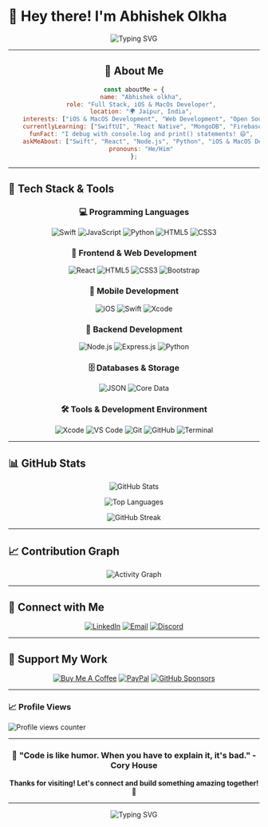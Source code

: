 # 👋 Hey there! I'm Abhishek Olkha
<div align="center">
  
![Typing SVG](https://readme-typing-svg.herokuapp.com?font=Fira+Code&size=30&duration=3000&pause=1000&color=36BCF7FF&center=true&vCenter=true&width=600&lines=Full+Stack+Developer+%F0%9F%9A%80;Open+Source+Enthusiast+%E2%9C%A8;Always+Learning+New+Things+%F0%9F%93%9A;Let's+Build+Something+Amazing!+%F0%9F%92%A1)

</div>

---

<div align="center">

## 🌟 About Me

```javascript
const aboutMe = {
    name: "Abhishek olkha",
    role: "Full Stack, iOS & MacOs Developer",
    location: "🌍 Jaipur, India",
    interests: ["iOS & MacOS Development", "Web Development", "Open Source", "Mobile Apps"],
    currentlyLearning: ["SwiftUI", "React Native", "MongoDB", "Firebase"],
    funFact: "I debug with console.log and print() statements! 😄",
    askMeAbout: ["Swift", "React", "Node.js", "Python", "iOS & MacOS Development"],
    pronouns: "He/Him"
};
```

</div>

---

## 🚀 Tech Stack & Tools

<div align="center">

### 💻 Programming Languages
![Swift](https://img.shields.io/badge/Swift-FA7343?style=for-the-badge&logo=swift&logoColor=white)
![JavaScript](https://img.shields.io/badge/JavaScript-F7DF1E?style=for-the-badge&logo=javascript&logoColor=black)
![Python](https://img.shields.io/badge/Python-3776AB?style=for-the-badge&logo=python&logoColor=white)
![HTML5](https://img.shields.io/badge/HTML5-E34F26?style=for-the-badge&logo=html5&logoColor=white)
![CSS3](https://img.shields.io/badge/CSS3-1572B6?style=for-the-badge&logo=css3&logoColor=white)

### 🎨 Frontend & Web Development
![React](https://img.shields.io/badge/React-20232A?style=for-the-badge&logo=react&logoColor=61DAFB)
![HTML5](https://img.shields.io/badge/HTML5-E34F26?style=for-the-badge&logo=html5&logoColor=white)
![CSS3](https://img.shields.io/badge/CSS3-1572B6?style=for-the-badge&logo=css3&logoColor=white)
![Bootstrap](https://img.shields.io/badge/Bootstrap-7952B3?style=for-the-badge&logo=bootstrap&logoColor=white)

### 📱 Mobile Development
![iOS](https://img.shields.io/badge/iOS-000000?style=for-the-badge&logo=ios&logoColor=white)
![Swift](https://img.shields.io/badge/Swift-FA7343?style=for-the-badge&logo=swift&logoColor=white)
![Xcode](https://img.shields.io/badge/Xcode-007ACC?style=for-the-badge&logo=xcode&logoColor=white)

### 🔧 Backend Development
![Node.js](https://img.shields.io/badge/Node.js-43853D?style=for-the-badge&logo=node.js&logoColor=white)
![Express.js](https://img.shields.io/badge/Express.js-404D59?style=for-the-badge&logo=express&logoColor=white)
![Python](https://img.shields.io/badge/Python-3776AB?style=for-the-badge&logo=python&logoColor=white)

### 🗄️ Databases & Storage
![JSON](https://img.shields.io/badge/JSON-000000?style=for-the-badge&logo=json&logoColor=white)
![Core Data](https://img.shields.io/badge/Core_Data-007ACC?style=for-the-badge&logo=apple&logoColor=white)

### 🛠️ Tools & Development Environment
![Xcode](https://img.shields.io/badge/Xcode-007ACC?style=for-the-badge&logo=xcode&logoColor=white)
![VS Code](https://img.shields.io/badge/VS_Code-007ACC?style=for-the-badge&logo=visual-studio-code&logoColor=white)
![Git](https://img.shields.io/badge/Git-F05032?style=for-the-badge&logo=git&logoColor=white)
![GitHub](https://img.shields.io/badge/GitHub-100000?style=for-the-badge&logo=github&logoColor=white)
![Terminal](https://img.shields.io/badge/Terminal-000000?style=for-the-badge&logo=gnometerminal&logoColor=white)

</div>

---

## 📊 GitHub Stats

<div align="center">
  
![GitHub Stats](https://github-readme-stats.vercel.app/api?username=itsabhishekolkha&show_icons=true&theme=tokyonight&hide_border=true&count_private=true)

![Top Languages](https://github-readme-stats.vercel.app/api/top-langs/?username=itsabhishekolkha&layout=compact&theme=tokyonight&hide_border=true&langs_count=100)

![GitHub Streak](https://github-readme-streak-stats.herokuapp.com/?user=itsabhishekolkha&theme=tokyonight&hide_border=true)

</div>

---



## 📈 Contribution Graph
<div align="center">
  
![Activity Graph](https://github-readme-activity-graph.vercel.app/graph?username=itsabhishekolkha&theme=tokyo-night&hide_border=true)

</div>

---



## 🤝 Connect with Me

<div align="center">

[![LinkedIn](https://img.shields.io/badge/LinkedIn-0077B5?style=for-the-badge&logo=linkedin&logoColor=white)](https://linkedin.com/in/abhishekolkha)
[![Email](https://img.shields.io/badge/Email-D14836?style=for-the-badge&logo=gmail&logoColor=white)](mailto:abhishekolkha555@gmail.com)
[![Discord](https://img.shields.io/badge/Discord-7289DA?style=for-the-badge&logo=discord&logoColor=white)](https://discord.gg/yourserver)

</div>

---

## 💝 Support My Work

<div align="center">

[![Buy Me A Coffee](https://img.shields.io/badge/Buy_Me_A_Coffee-FFDD00?style=for-the-badge&logo=buy-me-a-coffee&logoColor=black)](buymeacoffee.com/abhishekolkha)
[![PayPal](https://img.shields.io/badge/PayPal-00457C?style=for-the-badge&logo=paypal&logoColor=white)](https://paypal.me/abhishekolkha)
[![GitHub Sponsors](https://img.shields.io/badge/GitHub_Sponsors-EA4AAA?style=for-the-badge&logo=github-sponsors&logoColor=white)](https://github.com/sponsors/itsabhishekolkha)

</div>

---
### 📈 Profile Views
![Profile views counter](https://komarev.com/ghpvc/?username=itsabhishekolkha&color=36BCF7&style=for-the-badge&label=Profile+Views)

</div>

---

<div align="center">
  
### 💫 "Code is like humor. When you have to explain it, it's bad." - Cory House

**Thanks for visiting! Let's connect and build something amazing together! 🚀**

</div>

---

<div align="center">
  <img src="https://readme-typing-svg.herokuapp.com?font=Fira+Code&size=20&duration=3000&pause=1000&color=36BCF7FF&center=true&vCenter=true&width=500&lines=Happy+Coding!+%F0%9F%92%BB;Let's+Build+The+Future!+%F0%9F%9A%80" alt="Typing SVG" />
</div>
